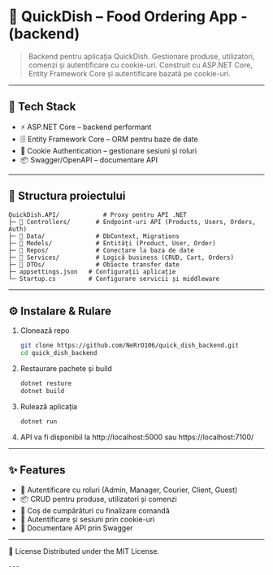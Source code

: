 # 🍕 QuickDish – Food Ordering App - (backend)
> Backend pentru aplicația QuickDish.
> Gestionare produse, utilizatori, comenzi și autentificare cu cookie-uri.
> Construit cu ASP.NET Core, Entity Framework Core și autentificare bazată pe cookie-uri.
 
---
## 🚀 Tech Stack
- ⚡ ASP.NET Core – backend performant
- 🗄 Entity Framework Core – ORM pentru baze de date
- 🔐 Cookie Authentication – gestionare sesiuni și roluri
- 📦 Swagger/OpenAPI – documentare API
---

## 📂 Structura proiectului
```
QuickDish.API/            # Proxy pentru API .NET
├─ 📂 Controllers/       # Endpoint-uri API (Products, Users, Orders, Auth)
├─ 📂 Data/              # DbContext, Migrations
├─ 📂 Models/            # Entități (Product, User, Order)
├─ 📂 Repos/             # Conectare la baza de date
├─ 📂 Services/          # Logică business (CRUD, Cart, Orders)
├─ 📂 DTOs/              # Obiecte transfer date
├─ appsettings.json   # Configurații aplicație
└─ Startup.cs         # Configurare servicii și middleware

```
---

## ⚙️ Instalare & Rulare
1. Clonează repo
     ```bash
     git clone https://github.com/NeRrO106/quick_dish_backend.git
     cd quick_dish_backend
2. Restaurare pachete și build
     ```bash
     dotnet restore
     dotnet build
3. Rulează aplicația
   ```bash
   dotnet run
4. API va fi disponibil la http://localhost:5000 sau https://localhost:7100/

---

## ✨ Features
  - 🔑 Autentificare cu roluri (Admin, Manager, Courier, Client, Guest)
  - 📦 CRUD pentru produse, utilizatori și comenzi
  - 🛒 Coș de cumpărături cu finalizare comandă
  - 🔐 Autentificare și sesiuni prin cookie-uri
  - 📄 Documentare API prin Swagger

---
📜 License
  Distributed under the MIT License.

```
---
